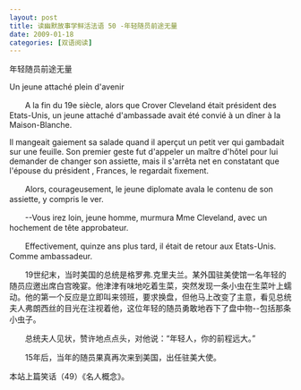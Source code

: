 ```yaml
---
layout: post
title: 读幽默故事学鲜活法语 50 -年轻随员前途无量
date: 2009-01-18
categories: [双语阅读]  
---
```


年轻随员前途无量

Un jeune attaché plein d'avenir

　　A la fin du 19e siècle, alors que Crover Cleveland était président des Etats-Unis, un jeune attaché d'ambassade avait été convié à un dîner à la Maison-Blanche.

Il mangeait gaiement sa salade quand il aperçut un petit ver qui gambadait sur une feuille. Son premier geste fut d'appeler un maître d'hôtel pour lui demander de changer son assiette, mais il s'arrêta net en constatant que l'épouse du président , Frances, le regardait fixement.

　　Alors, courageusement, le jeune diplomate avala le contenu de son assiette, y compris le ver.

　　--Vous irez loin, jeune homme, murmura Mme Cleveland, avec un hochement de tête approbateur.

　　Effectivement, quinze ans plus tard, il était de retour aux Etats-Unis. Comme ambassadeur.



　　19世纪末，当时美国的总统是格罗弗.克里夫兰。某外国驻美使馆一名年轻的随员应邀出席白宫晚宴。他津津有味地吃着生菜，突然发现一条小虫在生菜叶上蠕动。他的第一个反应是立即叫来领班，要求换盘，但他马上改变了主意，看见总统夫人弗朗西丝的目光在注视着他，这位年轻的随员勇敢地吞下了盘中物--包括那条小虫子。

　　总统夫人见状，赞许地点点头，对他说：“年轻人，你的前程远大。”

　　15年后，当年的随员果真再次来到美国，出任驻美大使。



本站上篇笑话（49）《名人概念》。
